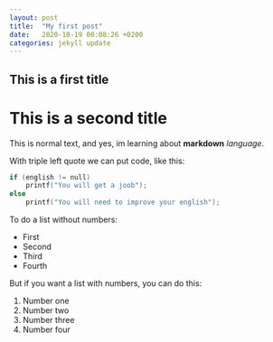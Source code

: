 ```yaml
---
layout: post
title:  "My first post"
date:   2020-10-19 00:08:26 +0200
categories: jekyll update
---
```


## This is a first title

# This is a second title

This is normal text, and yes, im learning about **markdown** *language*.

With triple left quote we can put code, like this:

```C
if (english != null)
    printf("You will get a joob");
else
    printf("You will need to improve your english");
```
To do a list without numbers:
- First
- Second
- Third
- Fourth

But if you want a list with numbers, you can do this:
1. Number one
2. Number two
3. Number three
4. Number four

